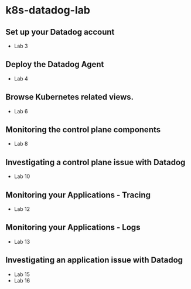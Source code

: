 # k8s-datadog-lab

## Set up your Datadog account
 * Lab 3

## Deploy the Datadog Agent
 * Lab 4

## Browse Kubernetes related views.
 * Lab 6

## Monitoring the control plane components
 * Lab 8

## Investigating a control plane issue with Datadog
 * Lab 10

## Monitoring your Applications - Tracing
 * Lab 12

## Monitoring your Applications - Logs
 * Lab 13

## Investigating an application issue with Datadog
 * Lab 15
 * Lab 16
